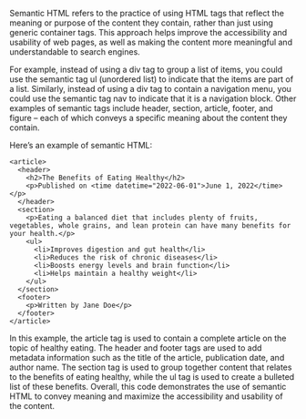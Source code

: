 

Semantic HTML refers to the practice of using HTML tags that reflect the meaning or purpose of the content they contain, rather than just using generic container tags. This approach helps improve the accessibility and usability of web pages, as well as making the content more meaningful and understandable to search engines.

For example, instead of using a div tag to group a list of items, you could use the semantic tag ul (unordered list) to indicate that the items are part of a list. Similarly, instead of using a div tag to contain a navigation menu, you could use the semantic tag nav to indicate that it is a navigation block. Other examples of semantic tags include header, section, article, footer, and figure – each of which conveys a specific meaning about the content they contain. 

Here’s an example of semantic HTML:

```
<article>
  <header>
    <h2>The Benefits of Eating Healthy</h2>
    <p>Published on <time datetime="2022-06-01">June 1, 2022</time></p>
  </header>
  <section>
    <p>Eating a balanced diet that includes plenty of fruits, vegetables, whole grains, and lean protein can have many benefits for your health.</p>
    <ul>
      <li>Improves digestion and gut health</li>
      <li>Reduces the risk of chronic diseases</li>
      <li>Boosts energy levels and brain function</li>
      <li>Helps maintain a healthy weight</li>
    </ul>
  </section>
  <footer>
    <p>Written by Jane Doe</p>
  </footer>
</article>
```

In this example, the article tag is used to contain a complete article on the topic of healthy eating. The header and footer tags are used to add metadata information such as the title of the article, publication date, and author name. The section tag is used to group together content that relates to the benefits of eating healthy, while the ul tag is used to create a bulleted list of these benefits. Overall, this code demonstrates the use of semantic HTML to convey meaning and maximize the accessibility and usability of the content.